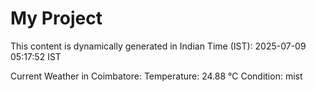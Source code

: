# My Project

This content is dynamically generated in Indian Time (IST): 2025-07-09 05:17:52 IST


Current Weather in Coimbatore:
Temperature: 24.88 °C
Condition: mist
